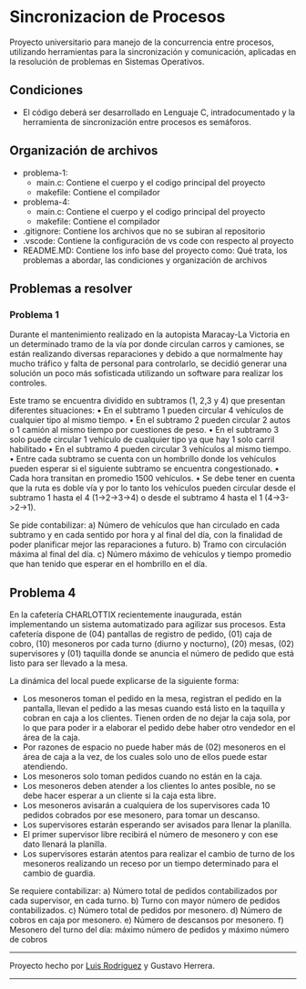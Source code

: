 # Sincronizacion de Procesos

Proyecto universitario para manejo de la concurrencia entre procesos, utilizando herramientas para la sincronización y comunicación, aplicadas en la resolución de problemas en Sistemas Operativos.

## Condiciones

- El código deberá ser desarrollado en Lenguaje C, intradocumentado y la herramienta de sincronización entre procesos es semáforos.

## Organización de archivos

- problema-1:
  - main.c: Contiene el cuerpo y el codigo principal del proyecto
  - makefile: Contiene el compilador
- problema-4:
  - main.c: Contiene el cuerpo y el codigo principal del proyecto
  - makefile: Contiene el compilador
- .gitignore: Contiene los archivos que no se subiran al repositorio
- .vscode: Contiene la configuración de vs code con respecto al proyecto
- README.MD: Contiene los info base del proyecto como: Qué trata, los problemas a abordar, las condiciones y organización de archivos

## Problemas a resolver

### Problema 1

Durante el mantenimiento realizado en la autopista Maracay-La Victoria en un determinado tramo de la vía
por donde circulan carros y camiones, se están realizando diversas reparaciones y debido a que normalmente
hay mucho tráfico y falta de personal para controlarlo, se decidió generar una solución un poco más
sofisticada utilizando un software para realizar los controles.

Este tramo se encuentra dividido en subtramos (1, 2,3 y 4) que presentan diferentes situaciones:
• En el subtramo 1 pueden circular 4 vehículos de cualquier tipo al mismo tiempo.
• En el subtramo 2 pueden circular 2 autos o 1 camión al mismo tiempo por cuestiones de peso.
• En el subtramo 3 solo puede circular 1 vehículo de cualquier tipo ya que hay 1 solo carril habilitado
• En el subtramo 4 pueden circular 3 vehículos al mismo tiempo.
• Entre cada subtramo se cuenta con un hombrillo donde los vehículos pueden esperar si el siguiente
subtramo se encuentra congestionado.
• Cada hora transitan en promedio 1500 vehículos.
• Se debe tener en cuenta que la ruta es doble vía y por lo tanto los vehículos pueden circular desde el
subtramo 1 hasta el 4 (1->2->3->4) o desde el subtramo 4 hasta el 1 (4->3->2->1).

Se pide contabilizar:
a) Número de vehículos que han circulado en cada subtramo y en cada sentido por hora y al final del día, con
la finalidad de poder planificar mejor las reparaciones a futuro.
b) Tramo con circulación máxima al final del día.
c) Número máximo de vehículos y tiempo promedio que han tenido que esperar en el hombrillo en el día.

## Problema 4

En la cafetería CHARLOTTIX recientemente inaugurada, están implementando un sistema automatizado para agilizar sus procesos. Esta cafetería dispone de (04) pantallas de registro de pedido, (01) caja de cobro, (10) mesoneros por cada turno (diurno y nocturno), (20) mesas, (02) supervisores y (01) taquilla donde se anuncia el número de pedido que está listo para ser llevado a la mesa.

La dinámica del local puede explicarse de la siguiente forma:

- Los mesoneros toman el pedido en la mesa, registran el pedido en la pantalla, llevan el pedido a las mesas cuando está listo en la taquilla y cobran en caja a los clientes. Tienen orden de no dejar la caja sola, por lo que para poder ir a elaborar el pedido debe haber otro vendedor en el área de la caja.
- Por razones de espacio no puede haber más de (02) mesoneros en el área de caja a la vez, de los cuales solo uno de ellos puede estar atendiendo.
- Los mesoneros solo toman pedidos cuando no están en la caja.
- Los mesoneros deben atender a los clientes lo antes posible, no se debe hacer esperar a un cliente si la caja esta libre.
- Los mesoneros avisarán a cualquiera de los supervisores cada 10 pedidos cobrados por ese mesonero, para tomar un descanso.
- Los supervisores estarán esperando ser avisados para llenar la planilla.
- El primer supervisor libre recibirá el número de mesonero y con ese dato llenará la planilla.
- Los supervisores estarán atentos para realizar el cambio de turno de los mesoneros realizando un receso por un tiempo determinado para el cambio de guardia.

Se requiere contabilizar:
a) Número total de pedidos contabilizados por cada supervisor, en cada turno.
b) Turno con mayor número de pedidos contabilizados.
c) Número total de pedidos por mesonero.
d) Número de cobros en caja por mesonero.
e) Número de descansos por mesonero.
f) Mesonero del turno del día: máximo número de pedidos y máximo número de cobros

---

Proyecto hecho por [Luis Rodriguez](github.com/darkusphantom) y Gustavo Herrera.

---
